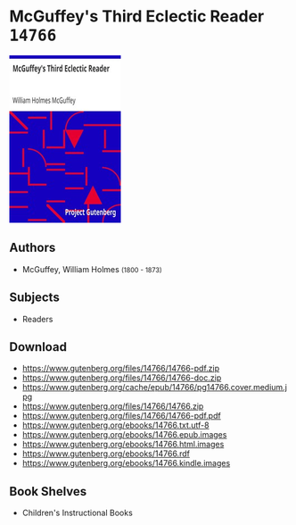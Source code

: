 # McGuffey's Third Eclectic Reader <kbd>14766</kbd>

![](./cover.medium.jpg "")

## Authors


 - McGuffey, William Holmes <small>(1800 - 1873)</small>

## Subjects


 - Readers

## Download


 - https://www.gutenberg.org/files/14766/14766-pdf.zip
 - https://www.gutenberg.org/files/14766/14766-doc.zip
 - https://www.gutenberg.org/cache/epub/14766/pg14766.cover.medium.jpg
 - https://www.gutenberg.org/files/14766/14766.zip
 - https://www.gutenberg.org/files/14766/14766-pdf.pdf
 - https://www.gutenberg.org/ebooks/14766.txt.utf-8
 - https://www.gutenberg.org/ebooks/14766.epub.images
 - https://www.gutenberg.org/ebooks/14766.html.images
 - https://www.gutenberg.org/ebooks/14766.rdf
 - https://www.gutenberg.org/ebooks/14766.kindle.images

## Book Shelves


 - Children's Instructional Books
